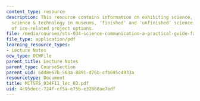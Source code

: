 ```yaml
---
content_type: resource
description: This resource contains information on exhibiting science, the MIT museum,
  science & technology in museums, 'finished' and 'unfinished' science, and rivers
  of ice-related project options.
file: /media/courses/sts-034-science-communication-a-practical-guide-fall-2011/4c95decc724fcf5ae75be32868ae7edf_MITSTS_034F11_lec_03.pdf
file_type: application/pdf
learning_resource_types:
- Lecture Notes
ocw_type: OCWFile
parent_title: Lecture Notes
parent_type: CourseSection
parent_uid: 6dd8e67b-563a-8891-d76b-cfb695c4933a
resourcetype: Document
title: MITSTS_034F11_lec_03.pdf
uid: 4c95decc-724f-cf5a-e75b-e32868ae7edf
---
```

